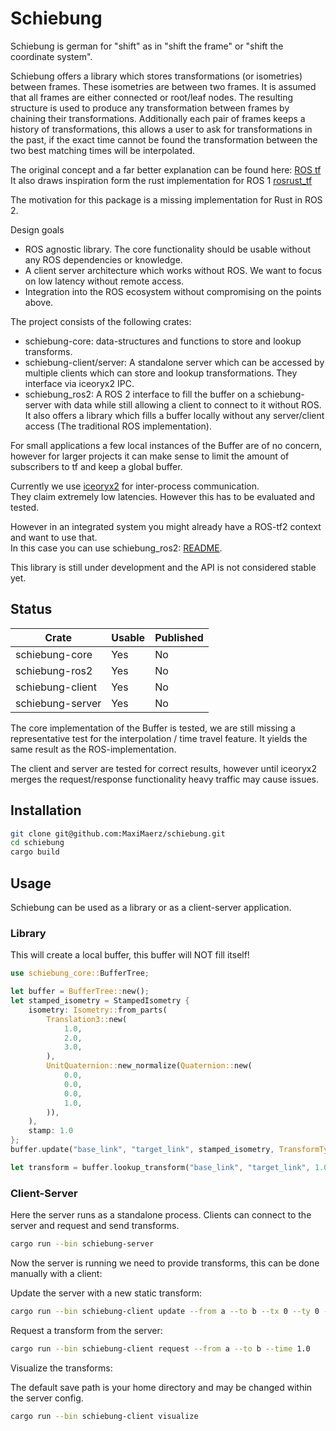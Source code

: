 # Schiebung

Schiebung is german for "shift" as in "shift the frame" or "shift the coordinate system".

Schiebung offers a library which stores transformations (or isometries) between frames. These isometries are between two frames. 
It is assumed that all frames are either connected or root/leaf nodes. The resulting structure is used to produce any transformation between frames by chaining their transformations. Additionally each pair of frames keeps a history of transformations, this allows a user to ask for transformations in the past, if the exact time cannot be found the transformation between the two best matching times will be interpolated.

The original concept and a far better explanation can be found here: [ROS tf](http://wiki.ros.org/tf)
It also draws inspiration form the rust implementation for ROS 1 [rosrust_tf](https://github.com/arjo129/rustros_tf)

The motivation for this package is a missing implementation for Rust in ROS 2. 

Design goals

* ROS agnostic library. The core functionality should be usable without any ROS dependencies or knowledge.
* A client server architecture which works without ROS. We want to focus on low latency without remote access.
* Integration into the ROS ecosystem without compromising on the points above.

The project consists of the following crates:

* schiebung-core: data-structures and functions to store and lookup transforms.
* schiebung-client/server: A standalone server which can be accessed by multiple clients which can store and lookup transformations. They interface via iceoryx2 IPC.
* schiebung_ros2: A ROS 2 interface to fill the buffer on a schiebung-server with data while still allowing a client to connect to it without ROS. It also offers a library which fills a buffer locally without any server/client access (The traditional ROS implementation).

For small applications a few local instances of the Buffer are of no concern, however for larger projects it can make sense to limit the amount of subscribers to tf and keep a global buffer.

Currently we use [iceoryx2](https://github.com/eclipse-iceoryx/iceoryx2) for inter-process communication.\
They claim extremely low latencies. However this has to be evaluated and tested.

However in an integrated system you might already have a ROS-tf2 context and want to use that.\
In this case you can use schiebung_ros2: [README](schiebung_ros2/Readme.md).

This library is still under development and the API is not considered stable yet.

## Status

| Crate          | Usable | Published |
|------------------|---------|-----------|
| schiebung-core     | Yes     | No        |
| schiebung-ros2      | Yes     | No        |
| schiebung-client    | Yes      | No        |
| schiebung-server    | Yes      | No        |

The core implementation of the Buffer is tested, we are still missing a representative test for the interpolation / time travel feature.
It yields the same result as the ROS-implementation.

The client and server are tested for correct results, however until iceoryx2 merges the request/response functionality heavy traffic may cause issues.

## Installation

```bash
git clone git@github.com:MaxiMaerz/schiebung.git
cd schiebung
cargo build
```

## Usage

Schiebung can be used as a library or as a client-server application.

### Library

This will create a local buffer, this buffer will NOT fill itself!

```rust
use schiebung_core::BufferTree;

let buffer = BufferTree::new();
let stamped_isometry = StampedIsometry {
    isometry: Isometry::from_parts(
        Translation3::new(
            1.0,
            2.0,
            3.0,
        ),
        UnitQuaternion::new_normalize(Quaternion::new(
            0.0,
            0.0,
            0.0,
            1.0,
        )),
    ),
    stamp: 1.0
};
buffer.update("base_link", "target_link", stamped_isometry, TransformType::Static);

let transform = buffer.lookup_transform("base_link", "target_link", 1.0);
```

### Client-Server

Here the server runs as a standalone process. Clients can connect to the server and request and send transforms.

```bash
cargo run --bin schiebung-server
```

Now the server is running we need to provide transforms, this can be done manually with a client:

Update the server with a new static transform:

```bash
cargo run --bin schiebung-client update --from a --to b --tx 0 --ty 0 --tz 0 --qx 0 --qy 0 --qz 0 --qw 1
```

Request a transform from the server:

```bash
cargo run --bin schiebung-client request --from a --to b --time 1.0
```

Visualize the transforms:

The default save path is your home directory and may be changed within the server config.

```bash
cargo run --bin schiebung-client visualize
```

